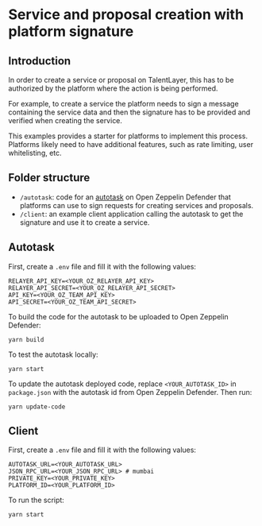 # Service and proposal creation with platform signature

## Introduction

In order to create a service or proposal on TalentLayer, this has to be authorized by the platform where the action is being performed.

For example, to create a service the platform needs to sign a message containing the service data and then the signature has to be provided and verified when creating the service.

This examples provides a starter for platforms to implement this process. Platforms likely need to have additional features, such as rate limiting, user whitelisting, etc.

## Folder structure

- `/autotask`: code for an [autotask](https://docs.openzeppelin.com/defender/autotasks) on Open Zeppelin Defender that platforms can use to sign requests for creating services and proposals.
- `/client`: an example client application calling the autotask to get the signature and use it to create a service.

## Autotask

First, create a `.env` file and fill it with the following values:
```
RELAYER_API_KEY=<YOUR_OZ_RELAYER_API_KEY>
RELAYER_API_SECRET=<YOUR_OZ_RELAYER_API_SECRET>
API_KEY=<YOUR_OZ_TEAM_API_KEY>
API_SECRET=<YOUR_OZ_TEAM_API_SECRET>
```

To build the code for the autotask to be uploaded to Open Zeppelin Defender:

```
yarn build
```

To test the autotask locally:

```
yarn start
```

To update the autotask deployed code, replace `<YOUR_AUTOTASK_ID>` in `package.json` with the autotask id from Open Zeppelin Defender. Then run:
```
yarn update-code
```

## Client

First, create a `.env` file and fill it with the following values:
```
AUTOTASK_URL=<YOUR_AUTOTASK_URL>
JSON_RPC_URL=<YOUR_JSON_RPC_URL> # mumbai
PRIVATE_KEY=<YOUR_PRIVATE_KEY>
PLATFORM_ID=<YOUR_PLATFORM_ID>
```

To run the script:
```
yarn start
```
